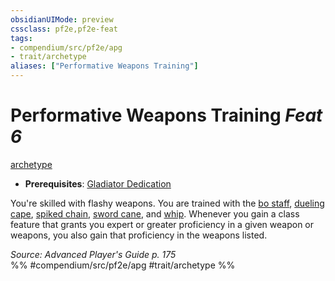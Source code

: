 ```yaml
---
obsidianUIMode: preview
cssclass: pf2e,pf2e-feat
tags:
- compendium/src/pf2e/apg
- trait/archetype
aliases: ["Performative Weapons Training"]
---
```

# Performative Weapons Training  *Feat 6*  
[archetype](archetype.md "Archetype Feat Trait")  

- **Prerequisites**: [Gladiator Dedication](gladiator-dedication-apg.md)

You're skilled with flashy weapons. You are trained with the [bo staff](bo-staff.md), [dueling cape](dueling-cape-apg.md), [spiked chain](spiked-chain.md), [sword cane](sword-cane-apg.md), and [whip](whip.md). Whenever you gain a class feature that grants you expert or greater proficiency in a given weapon or weapons, you also gain that proficiency in the weapons listed.

*Source: Advanced Player's Guide p. 175*  
%% #compendium/src/pf2e/apg #trait/archetype %%